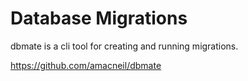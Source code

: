 # Database Migrations

dbmate is a cli tool for creating and running migrations.

<https://github.com/amacneil/dbmate>
